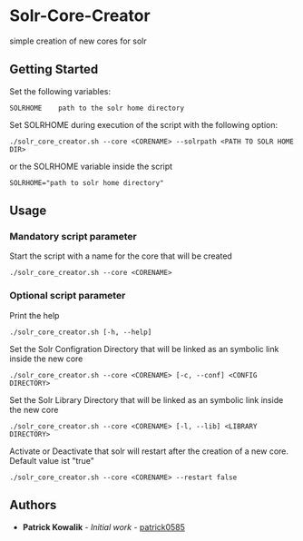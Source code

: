 # Solr-Core-Creator

simple creation of new cores for solr

## Getting Started

Set the following variables:

```
SOLRHOME    path to the solr home directory

```
Set SOLRHOME during execution of the script with the following option:
```
./solr_core_creator.sh --core <CORENAME> --solrpath <PATH TO SOLR HOME DIR>
```

or the SOLRHOME variable inside the script
```
SOLRHOME="path to solr home directory"
```

## Usage

### Mandatory script parameter

Start the script with a name for the core that will be created
```
./solr_core_creator.sh --core <CORENAME>
```
### Optional script parameter

Print the help
```
./solr_core_creator.sh [-h, --help]
```

Set the Solr Configration Directory that will be linked as an symbolic 
link inside the new core
```
./solr_core_creator.sh --core <CORENAME> [-c, --conf] <CONFIG DIRECTORY>
```

Set the Solr Library Directory that will be linked as an symbolic link
inside the new core
```
./solr_core_creator.sh --core <CORENAME> [-l, --lib] <LIBRARY DIRECTORY>
```

Activate or Deactivate that solr will restart after the creation of a new 
core. Default value ist "true"
```
./solr_core_creator.sh --core <CORENAME> --restart false
```

## Authors

* **Patrick Kowalik** - *Initial work* - [patrick0585](https://github.com/patrick0585)